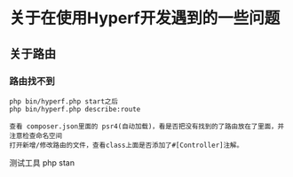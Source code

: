 # 关于在使用Hyperf开发遇到的一些问题

## 关于路由

### 路由找不到

``` 
php bin/hyperf.php start之后
php bin/hyperf.php describe:route

查看 composer.json里面的 psr4(自动加载)，看是否把没有找到的了路由放在了里面，并注意检查命名空间
打开新增/修改路由的文件，查看class上面是否添加了#[Controller]注解。
```
测试工具 php stan